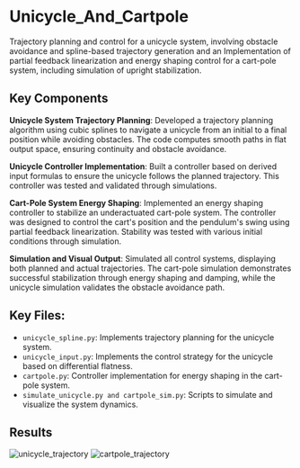 # Unicycle_And_Cartpole
Trajectory planning and control for a unicycle system, involving obstacle avoidance and spline-based trajectory generation and an  Implementation of partial feedback linearization and energy shaping control for a cart-pole system, including simulation of upright stabilization.

## Key Components
**Unicycle System Trajectory Planning**: Developed a trajectory planning algorithm using cubic splines to navigate a unicycle from an initial to a final position while avoiding obstacles. The code computes smooth paths in flat output space, ensuring continuity and obstacle avoidance.

**Unicycle Controller Implementation**: Built a controller based on derived input formulas to ensure the unicycle follows the planned trajectory. This controller was tested and validated through simulations.

**Cart-Pole System Energy Shaping**: Implemented an energy shaping controller to stabilize an underactuated cart-pole system. The controller was designed to control the cart's position and the pendulum's swing using partial feedback linearization. Stability was tested with various initial conditions through simulation.

**Simulation and Visual Output**: Simulated all control systems, displaying both planned and actual trajectories. The cart-pole simulation demonstrates successful stabilization through energy shaping and damping, while the unicycle simulation validates the obstacle avoidance path.

## Key Files:

- `unicycle_spline.py`: Implements trajectory planning for the unicycle system.
- `unicycle_input.py`: Implements the control strategy for the unicycle based on differential flatness.
- `cartpole.py`: Controller implementation for energy shaping in the cart-pole system.
- `simulate_unicycle.py and cartpole_sim.py`: Scripts to simulate and visualize the system dynamics.

## Results

![unicycle_trajectory](https://github.com/user-attachments/assets/9d195618-9119-4b6e-b782-55f7ce22a84d)
![cartpole_trajectory](https://github.com/user-attachments/assets/d8903354-ba5e-4542-bb5e-8faaead40e2e)

